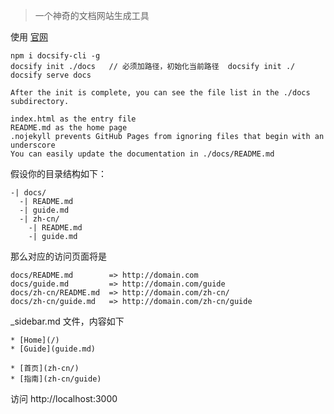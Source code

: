 > 一个神奇的文档网站生成工具

使用 [官网](https://docsify.js.org/#/zh-cn/)
```
npm i docsify-cli -g
docsify init ./docs   // 必须加路径，初始化当前路径  docsify init ./
docsify serve docs  

After the init is complete, you can see the file list in the ./docs subdirectory.

index.html as the entry file
README.md as the home page
.nojekyll prevents GitHub Pages from ignoring files that begin with an underscore
You can easily update the documentation in ./docs/README.md
```



假设你的目录结构如下：
```
-| docs/
  -| README.md
  -| guide.md
  -| zh-cn/
    -| README.md
    -| guide.md
```
那么对应的访问页面将是  
```
docs/README.md        => http://domain.com
docs/guide.md         => http://domain.com/guide
docs/zh-cn/README.md  => http://domain.com/zh-cn/
docs/zh-cn/guide.md   => http://domain.com/zh-cn/guide
```
_sidebar.md 文件，内容如下
```
* [Home](/)
* [Guide](guide.md)

* [首页](zh-cn/)
* [指南](zh-cn/guide)
```
访问 http://localhost:3000